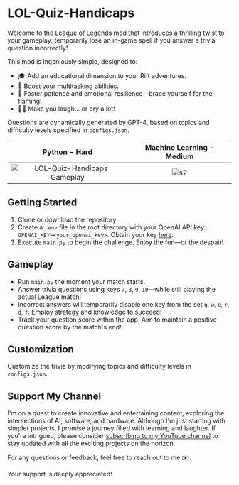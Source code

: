 # LOL-Quiz-Handicaps

Welcome to the [League of Legends mod](https://www.youtube.com/watch?v=0dubIdDAH5Y&t=315s&ab_channel=WrongWayWonders) that introduces a thrilling twist to your gameplay: temporarily lose an in-game spell if you answer a trivia question incorrectly!

This mod is ingeniously simple, designed to:
- 🎓 Add an educational dimension to your Rift adventures.
- 🥷 Boost your multitasking abilities.
- 🧘 Foster patience and emotional resilience—brace yourself for the flaming!
- 😵‍💫 Make you laugh... or cry a lot!

Questions are dynamically generated by GPT-4, based on topics and difficulty levels specified in `configs.json`.

Python - Hard           |  Machine Learning - Medium
:-------------------------:|:-------------------------:
![LOL-Quiz-Handicaps Gameplay](https://github.com/DiogoCostaCunha/lol-quiz-handicaps/assets/20799069/625c288d-7502-4d16-b861-35add6acdcce)  |  ![s2](https://github.com/DiogoCostaCunha/lol-quiz-handicaps/assets/20799069/425259f2-0a7a-410f-96ee-42e239f25f64)


## Getting Started
1. Clone or download the repository.
2. Create a `.env` file in the root directory with your OpenAI API key: `OPENAI_KEY=<your_openai_key>`. Obtain your key [here](https://platform.openai.com/overview).
3. Execute `main.py` to begin the challenge. Enjoy the fun—or the despair!

## Gameplay
- Run `main.py` the moment your match starts.
- Answer trivia questions using keys `7`, `8`, `9`, `10`—while still playing the actual League match!
- Incorrect answers will temporarily disable one key from the set `q`, `w`, `e`, `r`, `d`, `f`. Employ strategy and knowledge to succeed!
- Track your question score within the app. Aim to maintain a positive question score by the match's end!

## Customization

Customize the trivia by modifying topics and difficulty levels in `configs.json`.

## Support My Channel

I'm on a quest to create innovative and entertaining content, exploring the intersections of AI, software, and hardware. Although I'm just starting with simpler projects, I promise a journey filled with learning and laughter. If you're intrigued, please consider [subscribing to my YouTube channel](https://www.youtube.com/channel/UCqnIZIGyH6NgJ8OkJAvZyKg?sub_confirmation=1) to stay updated with all the exciting projects on the horizon.

For any questions or feedback, feel free to reach out to me ✉️.

Your support is deeply appreciated!
